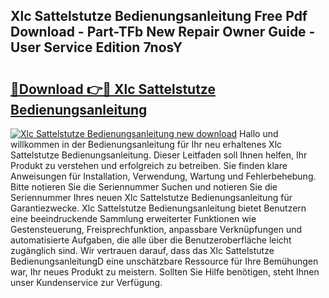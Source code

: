 ## Xlc Sattelstutze Bedienungsanleitung Free Pdf Download - Part-TFb New Repair Owner Guide - User Service Edition 7nosY

# <h2><a href="http://df4jfst.blite.top/?on=Xlc+Sattelstutze+Bedienungsanleitung">🔗Download 👉🔴 Xlc Sattelstutze Bedienungsanleitung</a></h2>

[![Xlc Sattelstutze Bedienungsanleitung new download](https://i.imgur.com/lujVjoI.png)](http://df4jfst.blite.top/?on=Xlc+Sattelstutze+Bedienungsanleitung)
Hallo und willkommen in der Bedienungsanleitung für Ihr neu erhaltenes Xlc Sattelstutze Bedienungsanleitung. Dieser Leitfaden soll Ihnen helfen, Ihr Produkt zu verstehen und erfolgreich zu betreiben. Sie finden klare Anweisungen für Installation, Verwendung, Wartung und Fehlerbehebung. Bitte notieren Sie die Seriennummer Suchen und notieren Sie die Seriennummer Ihres neuen Xlc Sattelstutze Bedienungsanleitung für Garantiezwecke. Xlc Sattelstutze Bedienungsanleitung bietet Benutzern eine beeindruckende Sammlung erweiterter Funktionen wie Gestensteuerung, Freisprechfunktion, anpassbare Verknüpfungen und automatisierte Aufgaben, die alle über die Benutzeroberfläche leicht zugänglich sind. Wir vertrauen darauf, dass das Xlc Sattelstutze BedienungsanleitungD eine unschätzbare Ressource für Ihre Bemühungen war, Ihr neues Produkt zu meistern. Sollten Sie Hilfe benötigen, steht Ihnen unser Kundenservice zur Verfügung.
